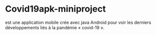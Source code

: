# Covid19apk-miniproject
est une application mobile crée avec java Android pour voir les
derniers développements liés à la pandémie « covid-19 ».
